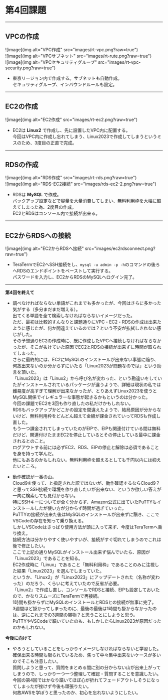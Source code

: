 # 第4回課題

***


## VPCの作成  
![image](img alt="VPC作成" src="images/rt-vpc.png?raw=true")  
![image](img alt="VPCサブネット" src="images/rt-rute.png?raw=true")  
![image](img alt="VPCセキュリティグループ" src="images/rt-vpc-security.png?raw=true")  
- 東京リージョン内で作成する。サブネットも自動作成。  
セキュリティグループ、インバウンドルールも設定。  


***

## EC2の作成  
![image](img alt="EC2作成" src="images/rt-ec2.png?raw=true")  
- EC2は **Linux2** で作成し、先に設置したVPC内に配置する。  
今回はVPC内に作成し忘れてしまう、Linux2023で作成してしまうというミスのため、3度目の正直で完成。  


***

## RDSの作成  
![image](img alt="RDS作成" src="images/rt-rds.png?raw=true")  
![image](img alt="RDS-EC2接続" src="images/rds-ec2-2.png?raw=true")  
- RDSは **MySQL** で作成。  
バックアップ設定などで容量を大量消費してしまい、無料利用枠を大幅に超えてしまった為、2度目の作成。    
EC2とRDSはコンソール内で接続が出来る。  


***

## EC2からRDSへの接続
![image](img alt="EC2からRDSへ接続" src="images/ec2rdsconnect.png?raw=true")  
- TeraTermでEC2へSSH接続をし、`mysql -u admin -p -h`のコマンドの後ろへRDSのエンドポイントをペーストして実行する。  
パスワードを入力し、EC2からRDSのMySQLへログイン完了。  

***


**第4回を終えて**
- 調べなければならない単語がこれまでも多かったが、今回はさらに多かった気がする（多分まだまだ増える）。  
出てくる単語を全て検索しなければならないイメージだった。  
ただ、最初は比較的すんなりと課題通りにVPC・EC2・RDSの作成は出来たように感じたが、何か間違えているのでは？という不安が払拭しきれない感じがした。  
その予想通りEC2の作成時に、既に作成したVPCへ接続しなければならなかったが、そこが抜けていた原因でEC2とRDSの接続が出来ずに時間が取られてしまった。  
さらに最終的には、EC2にMySQLのインストールが出来ない事態に陥り、何故出来ないのか分からずにいたら「Linux2023が問題なのでは」という助言を頂いた。  
「Linux2023」は「Linux2」から呼び名が変わった、という勘違いをしていたがインストールされているパッケージが違うようで、詳細は現状の私では難易度が高すぎて理解が出来なかったが、とりあえずLinux2023を使うとMySQL関係でイレギュラーな事態が起きるかもというのは分かった。  
今回の課題でEC2を3回も作り直したの私だけかもしれない。  
RDSもバックアップかどこかの設定を間違えたようで、結局原因が分からないけど、無料利用枠をどんどん超えて金額が課金されていってRDSも作成し直した。  
もう一つ課金されてしまっていたのがEIPで、EIPも関連付けている間は無料だけど、関連付けたままEC2を停止しているとその停止している最中に課金されるとのこと。  
ログアウトする前には必ずEC2、RDS、EIPの停止と解除は必須であることを身を持って学んだ。  
他にもあるのかもしれない。無料利用枠を超えるとしても千円以内には抑えたいところ。  


- 動作確認が一番の山。  
Cloud9を使って、と指定された訳ではないが、動作確認するならCloud9？と思ってSSH接続で環境を作り直したいが出来ない、というか欲しい答えが一向に検索しても見付からない。  
特にSSHキーについてが全く分からず、Amazon公式に出ていたPuTTYもインストールしたが使い方が分からず時間が過ぎていった。  
PuTTYの接続が出来た後はMySQLのインストールが出来ずに躓き、ここでVSCodeの存在を知って乗り換える。  
しかしVSCodeはさっぱり使用方法が頭に入って来ず、今度はTeraTermへ乗り換え。  
接続方法は分かりやすく使いやすいが、接続がすぐ切れてしまうのでこれは後で修正したい。  
ここで上記の通りMySQLがインストール出来ず悩んでいたら、原因が「Linux2023」であることを知る。  
EC2作成時に「Linux」であること「無料利用枠」であることのみに注視した結果「Linux2023」を選んでしまっていた。  
というか、「Linux2」が「Linux2023」にアップデートされた（名称が変わった）のだろう、くらいに考えていたので反省が必要。  
「Linux2」で作成し直し、コンソールでRDSと接続、EIPも設定しておいたので、かなりスムーズにTeraTermで再接続。  
1時間も掛からずにMySQLのインストールとRDSとの接続が無事に完了。  
3週間ほど掛かってしまったのに、最後の最後は1時間も掛からなかったのは、逆にこれまでの3週間の賜物？と思うことにしようと思う。  
PuTTYやVSCodeで躓いていたのも、もしかしたらLinux2023が原因だったのかもしれない。  

**今後に向けて**  

- やろうとしていることをしっかりイメージしなければならないと学習した。  
確保出来る時間も限られているため、焦って中々集中出来ないケースが多いのでそこも注意したい。  
質問しようと思って、質問をまとめる間に別の分からない山が出来上がってしまうので、しっかり一つ一つ整理して確認・質問することを意識したい。  
今回の第4回ではかなり躓いてほぼ心が折れてフェードアウトしそうになってしまったが挫けず今後も頑張りたい。  
何故AWSを学ぼうと思ったのか、初心を忘れないようにしたい。  


